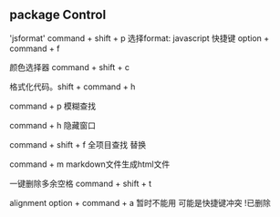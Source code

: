 ## package Control
'jsformat' command + shift + p  选择format: javascript  快捷键 option + command + f

颜色选择器 command + shift + c

格式化代码。shift + command + h

command + p 模糊查找

command + h  隐藏窗口

command + shift + f 全项目查找 替换

command + m markdown文件生成html文件

一键删除多余空格 command + shift + t

alignment  option + command + a  暂时不能用 可能是快捷键冲突 !已删除